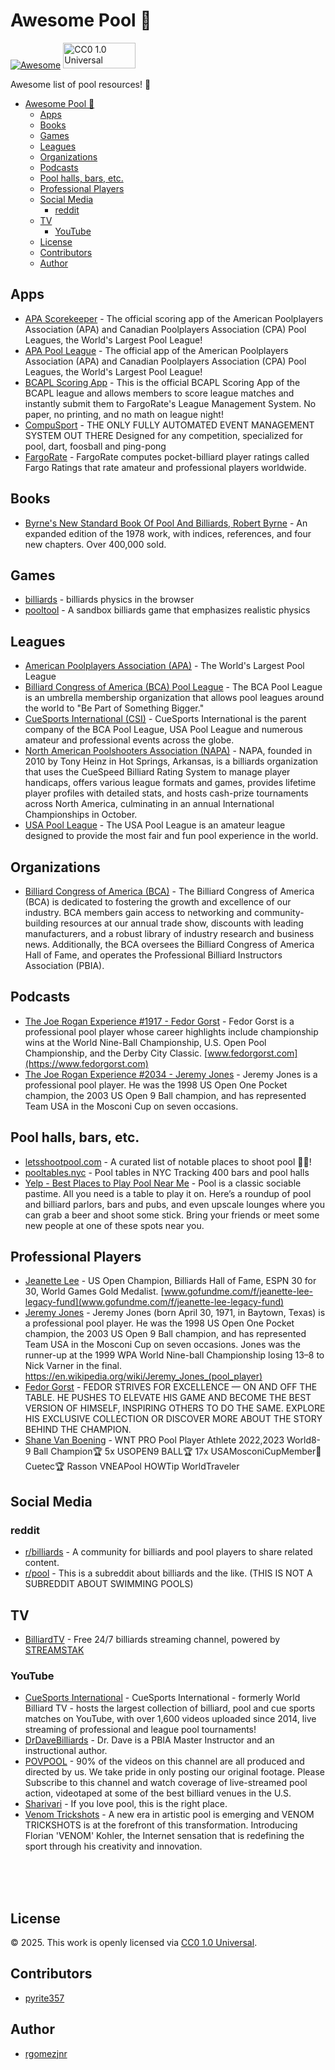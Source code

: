# Awesome Pool 🎱

[![Awesome](https://awesome.re/badge.svg)](https://awesome.re)
<img src="https://mirrors.creativecommons.org/presskit/buttons/88x31/png/cc-zero.png" alt="CC0 1.0 Universal" width="116" height="41">

Awesome list of pool resources! 🎱
- [Awesome Pool 🎱](#awesome-pool-)
  - [Apps](#apps)
  - [Books](#books)
  - [Games](#games)
  - [Leagues](#leagues)
  - [Organizations](#organizations)
  - [Podcasts](#podcasts)
  - [Pool halls, bars, etc.](#pool-halls-bars-etc)
  - [Professional Players](#professional-players)
  - [Social Media](#social-media)
    - [reddit](#reddit)
  - [TV](#tv)
    - [YouTube](#youtube)
  - [License](#license)
  - [Contributors](#contributors)
  - [Author](#author)

## Apps

- [APA Scorekeeper](https://poolplayers.com/apps/) - The official scoring app of the American Poolplayers Association (APA) and Canadian Poolplayers Association (CPA) Pool Leagues, the World's Largest Pool League!
- [APA Pool League](https://poolplayers.com/apps/) - The official app of the American Poolplayers Association (APA) and Canadian Poolplayers Association (CPA) Pool Leagues, the World's Largest Pool League!
- [BCAPL Scoring App](https://www.playcsipool.com/csinews/bca-pool-league-scoring-app) - This is the official BCAPL Scoring App of the BCAPL league and allows members to score league matches and instantly submit them to FargoRate's League Management System. No paper, no printing, and no math on league night!
- [CompuSport](https://compusport.ca/) - THE ONLY FULLY AUTOMATED EVENT MANAGEMENT SYSTEM OUT THERE Designed for any competition, specialized for pool, dart, foosball and ping-pong
- [FargoRate](https://fargorate.com/) - FargoRate computes pocket-billiard player ratings called Fargo Ratings that rate amateur and professional players worldwide.

## Books

- [Byrne's New Standard Book Of Pool And Billiards, Robert Byrne](http://www.byrne.org/pool/books.html#:~:text=Byrne%27s%20New%20Standard%20Book%20of%20Pool%20and%20Billiards) - An expanded edition of the 1978 work, with indices, references, and four new chapters. Over 400,000 sold.

## Games

- [billiards](https://github.com/tailuge/billiards) - billiards physics in the browser
- [pooltool](https://github.com/ekiefl/pooltool) - A sandbox billiards game that emphasizes realistic physics

## Leagues

- [American Poolplayers Association (APA)](https://poolplayers.com/) - The World's Largest Pool League
- [Billiard Congress of America (BCA) Pool League](https://www.playcsipool.com/bcapl.html) - The BCA Pool League is an umbrella membership organization that allows pool leagues around the world to "Be Part of Something Bigger."
- [CueSports International (CSI)](https://www.playcsipool.com/) - CueSports International is the parent company of the BCA Pool League, USA Pool League and numerous amateur and professional events across the globe.
- [North American Poolshooters Association (NAPA)](https://playpool.io/) - NAPA, founded in 2010 by Tony Heinz in Hot Springs, Arkansas, is a billiards organization that uses the CueSpeed Billiard Rating System to manage player handicaps, offers various league formats and games, provides lifetime player profiles with detailed stats, and hosts cash-prize tournaments across North America, culminating in an annual International Championships in October.
- [USA Pool League](https://www.playcsipool.com/usapl.html) - The USA Pool League is an amateur league designed to provide the most fair and fun pool experience in the world.

## Organizations

- [Billiard Congress of America (BCA)](http://www.bca-pool.com/) - The Billiard Congress of America (BCA) is dedicated to fostering the growth and  excellence of our industry. BCA members gain access to networking and community-building resources at our annual trade show, discounts with leading manufacturers, and a robust library of industry research and business news. Additionally, the BCA oversees the Billiard Congress of America Hall of Fame, and operates the Professional Billiard Instructors Association (PBIA).

## Podcasts

- [The Joe Rogan Experience #1917 - Fedor Gorst](https://open.spotify.com/episode/7iB407yGUg4DxfkATEkSgL?si=RKS9EWibSp6Bncn1Sh86Ag) - Fedor Gorst is a professional pool player whose career highlights include championship wins at the World Nine-Ball Championship, U.S. Open Pool Championship, and the Derby City Classic. [www.fedorgorst.com](https://www.fedorgorst.com)
- [The Joe Rogan Experience #2034 - Jeremy Jones](https://open.spotify.com/episode/1D1e8nCqFmxTxI0ZaVGs03?si=bjyuSDuQR4icNnVWhW2dag) - Jeremy Jones is a professional pool player. He was the 1998 US Open One Pocket champion, the 2003 US Open 9 Ball champion, and has represented Team USA in the Mosconi Cup on seven occasions.

## Pool halls, bars, etc.

- [letsshootpool.com](https://letsshootpool.com) - A curated list of notable places to shoot pool 🔫🎱!
- [pooltables.nyc](https://pooltables.nyc) - Pool tables in NYC Tracking 400 bars and pool halls
- [Yelp - Best Places to Play Pool Near Me](https://www.yelp.com/nearme/places-to-play-pool) - Pool is a classic sociable pastime. All you need is a table to play it on. Here’s a roundup of pool and billiard parlors, bars and pubs, and even upscale lounges where you can grab a beer and shoot some stick. Bring your friends or meet some new people at one of these spots near you.

## Professional Players

- [Jeanette Lee](https://www.instagram.com/jeanettelee/?hl=en) - US Open Champion, Billiards Hall of Fame, ESPN 30 for 30, World Games Gold Medalist. [www.gofundme.com/f/jeanette-lee-legacy-fund](www.gofundme.com/f/jeanette-lee-legacy-fund)
- [Jeremy Jones](https://www.instagram.com/jeremyjonespool/?hl=en) - Jeremy Jones (born April 30, 1971, in Baytown, Texas) is a professional pool player. He was the 1998 US Open One Pocket champion, the 2003 US Open 9 Ball champion, and has represented Team USA in the Mosconi Cup on seven occasions. Jones was the runner-up at the 1999 WPA World Nine-ball Championship losing 13–8 to Nick Varner in the final. https://en.wikipedia.org/wiki/Jeremy_Jones_(pool_player)
- [Fedor Gorst](https://www.fedorgorst.com) - FEDOR STRIVES FOR EXCELLENCE — ON AND OFF THE TABLE. HE PUSHES TO ELEVATE HIS GAME AND BECOME THE BEST VERSION OF HIMSELF, INSPIRING OTHERS TO DO THE SAME. EXPLORE HIS EXCLUSIVE COLLECTION OR DISCOVER MORE ABOUT THE STORY BEHIND THE CHAMPION.
- [Shane Van Boening](https://www.instagram.com/shanevanboening/?hl=en) - WNT PRO Pool Player Athlete 2022,2023 World8-9 Ball Champion🏆 5x USOPEN9 BALL🏆 17x USAMosconiCupMember🏅 Cuetec🏆 Rasson VNEAPool HOWTip WorldTraveler

## Social Media

### reddit

- [r/billiards](https://www.reddit.com/r/billiards) - A community for billiards and pool players to share related content.
- [r/pool](https://www.reddit.com/r/pool/) - This is a subreddit about billiards and the like. (THIS IS NOT A SUBREDDIT ABOUT SWIMMING POOLS)

## TV

- [BilliardTV](https://streamstak.com/billiardtv) - Free 24/7 billiards streaming channel, powered by [STREAMSTAK](https://streamstak.com/)

### YouTube

- [CueSports International](https://www.youtube.com/c/WorldBilliardTV) - CueSports International - formerly World Billiard TV - hosts the largest collection of billiard, pool and cue sports matches on YouTube, with over 1,600 videos uploaded since 2014, live streaming of professional and league pool tournaments!
- [DrDaveBilliards](https://www.youtube.com/@DrDaveBilliards) - Dr. Dave is a PBIA Master Instructor and an instructional author.
- [POVPOOL](https://www.youtube.com/@POVPOOL) - 90% of the videos on this channel are all produced and directed by us. We take pride in only posting our original footage. Please Subscribe to this channel and watch coverage of live-streamed pool action, videotaped at some of the best billiard venues in the U.S.
- [Sharivari](https://www.youtube.com/@Sharivari) - If you love pool, this is the right place.
- [Venom Trickshots](https://www.youtube.com/@VenomTrickshotsOfficial) - A new era in artistic pool is emerging and VENOM TRICKSHOTS is at the forefront of this transformation. Introducing Florian 'VENOM' Kohler, the Internet sensation that is redefining the sport through his creativity and innovation.

<br>
<br>
<br>

## License

© 2025. This work is openly licensed via [CC0 1.0 Universal](https://creativecommons.org/publicdomain/zero/1.0/).

## Contributors

- [pyrite357](https://github.com/pyrite357)

## Author

- [rgomezjnr](https://github.com/rgomezjnr)
